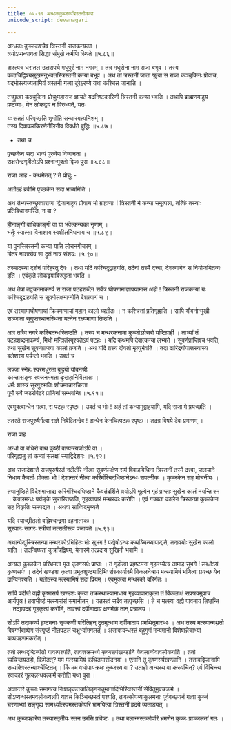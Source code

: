 ```yaml
---
title: ०५-११ अन्धककुब्जकत्रिस्तनीकथा
unicode_script: devanagari

---
```

अन्धकः कुब्जकश्चैव त्रिस्तनी राजकन्यका ।  
त्रयोऽप्यन्यायतः सिद्धाः संमुखे कर्मणि स्थिते ॥५.८६॥

अस्त्यत्र धरातल उत्तरापथे मधुपुरं नाम नगरम् । तत्र मधुसेना नाम राजा बभूव । तस्य कदाचिद्विषयसुखमनुभवतस्त्रिस्तनी कन्या बभूव । अथ तां त्रस्तनीं जातां श्रुत्वा स राजा कञ्चुकिनः प्रोवाच, यद्भोस्त्यज्यतामियं त्रस्तनी गत्वा दूरेऽरण्ये यथा कश्चिन्न जानाति ।  

तच्छ्रुत्वा कञ्चुकिनः प्रोचुःमहाराज ज्ञायते यदनिष्टकारिणी त्रिस्तनी कन्या भवति । तथापि ब्राह्मणमाहूय प्रष्टव्याः, येन लोकद्वयं न विरुध्यते, यतः

यः सततं परिपृच्छति शृणोति सन्धारयत्यनिशम् ।  
तस्य दिवाकरकिरणैर्नलिनीव विवर्धते बुद्धिः ॥५.८७॥

  - तथा च

  पृच्छकेन सदा भाव्यं पुरुषेण विजानता ।  
  राक्षसेन्द्रगृहीतोऽपि प्रश्नान्मुक्तो द्विजः पुरा ॥५.८८॥

  राजा आह - कथमेतत् ? ते प्रोचुः -

<div class="js_include" url="../05-12_chanDakarmAnAmarAkshasakathA/"  newLevelForH1="3" includeTitle="true"> </div>

अतोऽहं ब्रवीमि पृच्छकेन सदा भाव्यमिति ।

अथ तेभ्यस्तच्छ्रुत्वाराजा द्विजानाहूय प्रोवाच भो ब्राह्मणाः ! त्रिस्तनी मे कन्या समुत्पन्ना, तत्किं तस्याः प्रतिविधानमस्ति, न वा ?

हीनाङ्गी वाधिकाङ्गी वा या भवेत्कन्यका नृणाम् ।  
भर्तुः स्यात्सा विनाशाय स्वशीलनिधनाय च ॥५.८९॥

या पुनस्त्रिस्तनी कन्या याति लोचनगोचरम् ।  
पितरं नाशत्येव सा द्रुतं नात्र संशयः ॥५.९०॥

तस्मादस्या दर्शनं परिहरतु देवः । तथा यदि कश्चिदुद्वाहयति, तदेनां तस्मै दत्त्वा, देशत्यागेन स नियोजयितव्यः इति । एवंकृते लोकद्वयाविरुद्धता भवति ।  

अथ तेषां तद्वचनमाकर्ण्य स राजा पटहशब्देन सर्वत्र घोषणामाज्ञापयामास अहो ! त्रिस्तनीं राजकन्यां यः कश्चिदुद्वाहयति स सुवर्णलक्षमाप्नोति देशत्यागं च ।  

एवं तस्यामाघोषणायां क्रियमाणायां महान् कालो व्यतीतः । न कश्चित्तां प्रतिगृह्णाति । सापि यौवनोन्मुखी सञ्जाता सुगुप्तस्थानस्थिता यत्नेन रक्ष्यमाणा तिष्ठति ।  

अत्र तत्रैव नगरे कश्चिदन्धस्तिष्ठति । तस्य च मन्थरकनामा कुब्जोऽग्रेसरो यष्टिग्राही । ताभ्यां तं पटहशब्दमाकर्ण्य, मिथो मन्त्रितंस्पृश्यतेऽयं पटहः । यदि कथमपि दैवात्कन्या लभ्यते । सुवर्णप्राप्तिश्च भवति, तथा सुखेन सुवर्णप्राप्त्या कालो व्रजति । अथ यदि तस्य दोषतो मृत्युर्भवति । तदा दारिद्र्योपात्तस्यास्य क्लेशस्य पर्यन्तो भवति । उक्तं च

लज्जा स्नेहः स्वरमधुरता बुद्धयो यौवनश्रीः  
कान्तासङ्गः स्वजनममता दुःखहानिर्विलासः ।  
धर्मः शास्त्रं सुरगुरुमतिः शौचमाचारचिन्ता  
पूर्णे सर्वे जठरपिठरे प्राणिनां सम्भवन्ति ॥५.९१॥

एवमुक्त्वान्धेन गत्वा, स पटहः स्पृष्टः । उक्तं च भोः ! अहं तां कन्यामुद्वाहयामि, यदि राजा मे प्रयच्छति ।  

ततस्तै राजपुरुषैर्गत्वा राज्ञे निवेदितन्देव ! अन्धेन केनचित्पटहः स्पृष्टः । तदत्र विषये देवः प्रमाणम् ।  

राजा प्राह

अन्धो वा बधिरो वाथ कुष्ठी वाप्यन्त्यजोऽपि वा ।  
परिगृह्णातु तां कन्यां सलक्षां स्याद्विदेशगः ॥५.९२॥

अथ राजादेशात्तै राजपुरुषैस्तं नदीतीरे नीत्वा सुवर्णलक्षेण समं विवाहविधिना त्रिस्तनीं तस्मै दत्त्वा, जलयाने निधाय कैवर्ताः प्रोक्ताः भो ! देशान्तरं नीत्वा कस्मिंश्चिदधिष्ठानेऽन्धः सपत्नीकः । कुब्जकेन सह मोचनीयः ।  

तथानुष्ठिते विदेशमासाद्य कस्मिंश्चिदधिष्ठाने कैवर्तदर्शिते त्रयोऽपि मूल्येन गृहं प्राप्ताः सुखेन कालं नयन्ति स्म । केवलमन्धः पर्यङ्के सुप्तस्तिष्ठति, गृहव्यापारं मन्थरकः करोति । एवं गच्छता कालेन त्रिस्तन्या कुब्जकेन सह विकृतिः समपद्यत । अथवा साध्विदमुच्यते

यदि स्याच्छ्रीतलो वह्निश्चन्द्रमा दहनात्मकः ।  
सुस्वादः सागरः स्त्रीणां तत्सतीस्त्वं प्रजायते ॥५.९३॥

अथान्येद्युस्त्रिस्तन्या मन्थरकोऽभिहितः भोः सुभग ! यद्येषोऽन्धः कथञ्चित्व्यापाद्यते, तदावयोः सुखेन कालो याति । तदन्विष्यतां कुत्रचिद्विषम्, येनास्मै तत्प्रदाय सुखिनी भवामि ।  

अन्यदा कुब्जकेन परिभ्रमता मृतः कृष्णसर्पः प्राप्तः । तं गृहीत्वा प्रहृष्टमना गृहमभ्येत्य तामाह सुभगे ! लब्धोऽयं कृष्णसर्पः । तदेनं खण्डशः कृत्वा प्रभूतशुण्ठ्यादिभिः संस्कार्यास्मै विकलनेत्राय मत्स्यामिषं भणित्वा प्रयच्छ येन द्राग्विनश्यति । यतोऽस्य मत्स्यामिषं सदा प्रियम् । एवमुक्त्वा मन्थरको बहिर्गतः ।  

सापि प्रदीप्ते वह्नौ कृष्णसर्पं खण्डशः कृत्वा तक्रस्थाल्यामाधाय गृहव्यापाराकुला तं विकलाक्षं सप्रश्रयमुवाच आर्यपुत्र ! तवाभीष्टं मत्स्यमांसं समानीतम् । यतस्त्वं सदैव तत्पृच्छसि । ते च मत्स्या वह्नौ पावनाय तिष्ठन्ति । तद्यावदहं गृहकृत्यं करोमि, तावत्त्वं दर्वीमादाय क्षणमेकं तान् प्रचालय ।  

सोऽपि तदाकर्ण्य हृष्टमनाः सृक्कणी परिलिहन् द्रुतमुत्थाय दर्वीमादाय प्रमथितुमारब्धः । अथ तस्य मत्स्यान्मथ्नतो विषगर्भबाष्पेण संस्पृष्टं नीलपटलं चक्षुर्भ्यामगलत् । असावप्यन्धस्तं बहुगुणं मन्यमानो विशेषान्नेत्राभ्यां बाष्पग्रहणमकरोत् ।  

ततो लब्धदृष्टिर्जातो यावत्पश्यति, तावत्तक्रमध्ये कृष्णसर्पखण्डानि केवलान्येवावलोकयति । ततो व्यचिन्तयतहो, किमेतत्? मम मत्स्यामिषं कथितमासीदनया । एतानि तु कृष्णसर्पखण्डानि । तत्तावद्विजानामि सम्यक्त्रिस्तन्याश्चेष्टितम् । किं मम वधोपायक्रमः कुब्जस्य वा ? उताहो अन्यस्य वा कस्यचित्? एवं विचिन्त्य स्वाकारं गूहयन्नन्धवत्कर्म करोति यथा पुरा ।  

अत्रान्तरे कुब्जः समागत्य निःशङ्कतयालिङ्गनचुम्बनादिभिस्त्रिस्तनीं सेवितुमुपचक्रमे । सोऽप्यन्धस्तमवलोकयन्नपि यावन्न किञ्चिच्छस्त्रं पश्यति, तावत्कोपव्याकुलमनाः पूर्ववच्छयनं गत्वा कुब्जं चरणाभ्यां सङ्गृह्य सामर्थ्यात्स्वमस्तकोपरि भ्रामयित्वा त्रिस्तनीं हृदये व्यताडयत् ।  

अथ कुब्जप्रहारेण तस्यास्तृतीयः स्तन उरसि प्रविष्टः । तथा बलान्मस्तकोपरि भ्रमणेन कुब्जः प्राञ्जलतां गतः ।  